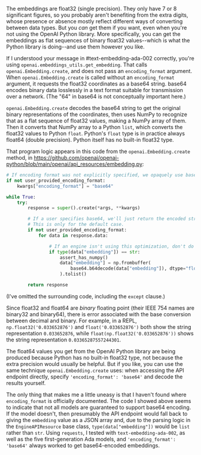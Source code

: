 <!-- SPDX-License-Identifier: 0BSD -->

The embeddings are float32 (single precision). They only have 7 or 8 significant figures, so you probably aren't benefiting from the extra digits, whose presence or absence mostly reflect different ways of converting between data types. But you *can* get them if you want, even when you're not using the OpenAI Python library. More specifically, you can get the embeddings as flat sequences of binary float32 values--which is what the Python library is doing--and use them however you like.

If I understood your message in #text-embedding-ada-002 correctly, you're using `openai.embeddings_utils.get_embedding`. That calls `openai.Embedding.create`, and does not pass an `encoding_format` argument. When `openai.Embedding.create` is called without an `encoding_format` argument, it requests the float32 coordinates as a base64 string. base64 encodes binary data losslessly in a text format suitable for transmission over a network. (The "64" in base64 is not conceptually important here.)

`openai.Embedding.create` decodes the base64 string to get the original binary representations of the coordinates, then uses NumPy to recognize that as a flat sequence of float32 values, making a NumPy array of them. Then it converts that NumPy array to a Python `list`, which converts the float32 values to Python `float`. Python's `float` type is in practice always float64 (double precision). Python itself has no built-in float32 type.

That program logic appears in this code from the `openai.Embedding.create` method, in https://github.com/openai/openai-python/blob/main/openai/api_resources/embedding.py:
```python
# If encoding format was not explicitly specified, we opaquely use base64 for performance
if not user_provided_encoding_format:
    kwargs["encoding_format"] = "base64"

while True:
    try:
        response = super().create(*args, **kwargs)

        # If a user specifies base64, we'll just return the encoded string.
        # This is only for the default case.
        if not user_provided_encoding_format:
            for data in response.data:

                # If an engine isn't using this optimization, don't do anything
                if type(data["embedding"]) == str:
                    assert_has_numpy()
                    data["embedding"] = np.frombuffer(
                        base64.b64decode(data["embedding"]), dtype="float32"
                    ).tolist()

        return response
```
(I've omitted the surrounding code, including the `except` clause.)

Since float32 and float64 are *binary* floating point (their IEEE 754 names are binary32 and binary64), there is error associated with the base conversion between decimal and binary. For example, in a REPL, `np.float32('0.033652876')` and `float('0.033652876')` both show the string representation `0.033652876`, while `float(np.float32('0.033652876'))` shows the string representation `0.03365287557244301`.

The float64 values you get from the OpenAI Python library are being produced because Python has no built-in float32 type, not because the extra precision would usually be helpful. But if you like, you can use the same technique `openai.Embedding.create` uses: when accessing the API endpoint directly, specify `'encoding_format': 'base64'` and decode the results yourself.

The only thing that makes me a little uneasy is that I haven't found where `encoding_format` is officially documented. The code I showed above seems to indicate that not all models are guaranteed to support base64 encoding. If the model doesn't, then presumably the API endpoint would fall back to giving the `embedding` value as a JSON array and, due to the parsing logic in the `EngineAPIResource` base class, `type(data["embedding"])` would be `list` rather than `str`. Using `requests`, I tested with `text-embedding-ada-002`, as well as the five first-generation Ada models, and `'encoding_format': 'base64'` always worked to get base64-encoded embeddings.
